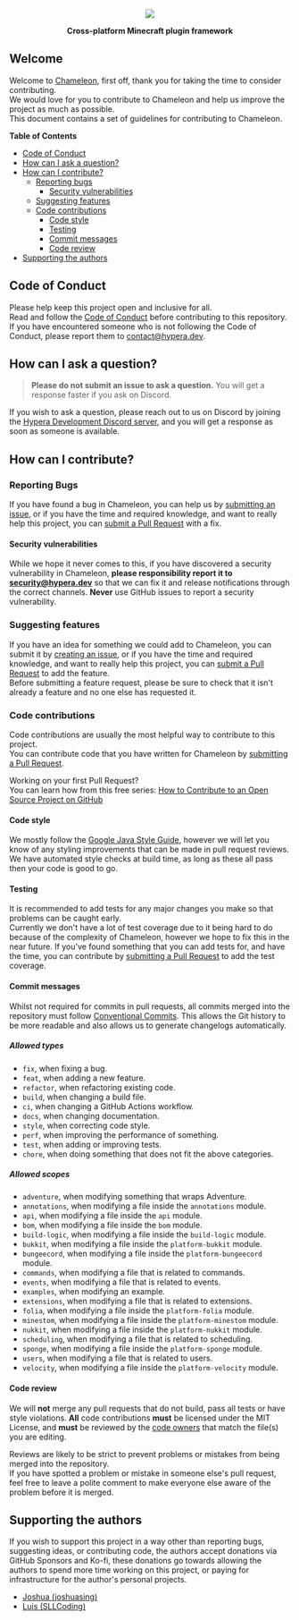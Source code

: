 <div align="center">
    <img src="https://i.hypera.dev/assets/chameleon@750x150.png" />
    <p><strong>Cross-platform Minecraft plugin framework</strong></p>
</div>

## Welcome
Welcome to [Chameleon](https://github.com/ChameleonFramework/Chameleon), first off, thank you for taking the time to consider contributing.  
We would love for you to contribute to Chameleon and help us improve the project as much as possible.  
This document contains a set of guidelines for contributing to Chameleon.

**Table of Contents**
- [Code of Conduct](#code-of-conduct)
- [How can I ask a question?](#how-can-i-ask-a-question)
- [How can I contribute?](#how-can-i-contribute)
    - [Reporting bugs](#reporting-bugs)
        - [Security vulnerabilities](#security-vulnerabilities)
    - [Suggesting features](#suggesting-features)
    - [Code contributions](#code-contributions)
        - [Code style](#code-style)
        - [Testing](#testing)
        - [Commit messages](#commit-messages)
        - [Code review](#code-review)
- [Supporting the authors](#supporting-the-authors)

## Code of Conduct
Please help keep this project open and inclusive for all.  
Read and follow the [Code of Conduct](https://github.com/ChameleonFramework/.github/blob/main/CODE_OF_CONDUCT.md) before contributing to this repository.  
If you have encountered someone who is not following the Code of Conduct, please report them to [contact@hypera.dev](mailto:contact@hypera.dev).

## How can I ask a question?
> **Please do not submit an issue to ask a question.** You will get a response faster if you ask on
> Discord.

If you wish to ask a question, please reach out to us on Discord by joining
the [Hypera Development Discord server](https://discord.hypera.dev/), and you will get a response as soon as someone is available.

## How can I contribute?

### Reporting Bugs
If you have found a bug in Chameleon, you can help us by [submitting an issue](https://github.com/ChameleonFramework/Chameleon/issues/new?template=bug_report.yml), or if you have the time and required knowledge, and want to really help this project, you can [submit a Pull Request](https://github.com/ChameleonFramework/Chameleon/compare) with a fix.

#### Security vulnerabilities
While we hope it never comes to this, if you have discovered a security vulnerability in Chameleon, 
**please responsibility report it to [security@hypera.dev](mailto:security@hypera.dev)**
so that we can fix it and release notifications through the correct channels. **Never** use GitHub issues to report a security vulnerability.

### Suggesting features
If you have an idea for something we could add to Chameleon, you can submit it by [creating an issue](https://github.com/ChameleonFramework/Chameleon/issues/new?template=feature_request.yml), or if you have the time and required knowledge, and want to really help this project, you can [submit a Pull Request](https://github.com/ChameleonFramework/Chameleon/compare) to add the feature.  
Before submitting a feature request, please be sure to check that it isn't already a feature and no one else has requested it.

### Code contributions
Code contributions are usually the most helpful way to contribute to this project.  
You can contribute code that you have written for Chameleon by [submitting a Pull Request](https://github.com/ChameleonFramework/Chameleon/compare).

Working on your first Pull Request?  
You can learn how from this free series: [How to Contribute to an Open Source Project on GitHub](https://kcd.im/pull-request)

#### Code style
We mostly follow the [Google Java Style Guide](https://google.github.io/styleguide/javaguide.html), however we will let you know of any styling improvements that can be made in pull request reviews.
We have automated style checks at build time, as long as these all pass then your code is good to go.

#### Testing
It is recommended to add tests for any major changes you make so that problems can be caught early.  
Currently we don't have a lot of test coverage due to it being hard to do because of the complexity of Chameleon, however we hope to fix this in the near future. If you've found something that you can add tests for, and have the time, you can contribute by [submitting a Pull Request](https://github.com/ChameleonFramework/Chameleon/compare) to add the test coverage.

#### Commit messages
Whilst not required for commits in pull requests, all commits merged into the repository must follow [Conventional Commits](https://www.conventionalcommits.org/en/v1.0.0/).
This allows the Git history to be more readable and also allows us to generate changelogs automatically.

##### Allowed types
 - `fix`, when fixing a bug.
 - `feat`, when adding a new feature.
 - `refactor`, when refactoring existing code.
 - `build`, when changing a build file.
 - `ci`, when changing a GitHub Actions workflow.
 - `docs`, when changing documentation.
 - `style`, when correcting code style.
 - `perf`, when improving the performance of something.
 - `test`, when adding or improving tests.
 - `chore`, when doing something that does not fit the above categories.

##### Allowed scopes
 - `adventure`, when modifying something that wraps Adventure.
 - `annotations`, when modifying a file inside the `annotations` module.
 - `api`, when modifying a file inside the `api` module.
 - `bom`, when modifying a file inside the `bom` module.
 - `build-logic`, when modifying a file inside the `build-logic` module.
 - `bukkit`, when modifying a file inside the `platform-bukkit` module.
 - `bungeecord`, when modifying a file inside the `platform-bungeecord` module.
 - `commands`, when modifying a file that is related to commands.
 - `events`, when modifying a file that is related to events.
 - `examples`, when modifying an example.
 - `extensions`, when modifying a file that is related to extensions.
 - `folia`, when modifying a file inside the `platform-folia` module.
 - `minestom`, when modifying a file inside the `platform-minestom` module.
 - `nukkit`, when modifying a file inside the `platform-nukkit` module.
 - `scheduling`, when modifying a file that is related to scheduling.
 - `sponge`, when modifying a file inside the `platform-sponge` module.
 - `users`, when modifying a file that is related to users.
 - `velocity`, when modifying a file inside the `platform-velocity` module.

#### Code review
We will **not** merge any pull requests that do not build, pass all tests or have style violations.
**All** code contributions **must** be licensed under the MIT License, and **must** be reviewed by the [code owners](https://github.com/ChameleonFramework/Chameleon/blob/main/.github/CODEOWNERS) that match the file(s) you are editing.

Reviews are likely to be strict to prevent problems or mistakes from being merged into the repository.  
If you have spotted a problem or mistake in someone else's pull request, feel free to leave a polite comment to make everyone else aware of the problem before it is merged.

## Supporting the authors
If you wish to support this project in a way other than reporting bugs, suggesting ideas, or contributing code, the authors accept donations via GitHub Sponsors and Ko-fi, these donations go towards allowing the authors to spend more time working on this project, or paying for infrastructure for the author's personal projects.
 - [Joshua (joshuasing)](https://github.com/sponsors/joshuasing)
 - [Luis (SLLCoding)](https://ko-fi.com/SLLCoding)
